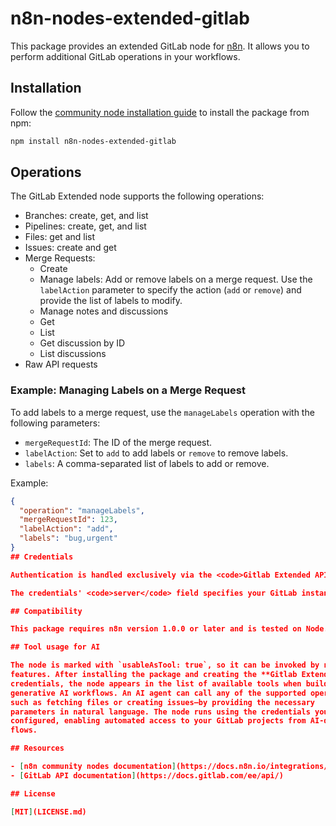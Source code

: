 # n8n-nodes-extended-gitlab

This package provides an extended GitLab node for [n8n](https://n8n.io). It allows you to perform additional GitLab operations in your workflows.

## Installation

Follow the [community node installation guide](https://docs.n8n.io/integrations/community-nodes/installation/) to install the package from npm:

```bash
npm install n8n-nodes-extended-gitlab
```

## Operations

The GitLab Extended node supports the following operations:

- Branches: create, get, and list
- Pipelines: create, get, and list
- Files: get and list
- Issues: create and get
- Merge Requests:
  - Create
  - Manage labels: Add or remove labels on a merge request. Use the `labelAction` parameter to specify the action (`add` or `remove`) and provide the list of labels to modify.
  - Manage notes and discussions
  - Get
  - List
  - Get discussion by ID
  - List discussions
- Raw API requests

### Example: Managing Labels on a Merge Request

To add labels to a merge request, use the `manageLabels` operation with the following parameters:

- `mergeRequestId`: The ID of the merge request.
- `labelAction`: Set to `add` to add labels or `remove` to remove labels.
- `labels`: A comma-separated list of labels to add or remove.

Example:

```json
{
  "operation": "manageLabels",
  "mergeRequestId": 123,
  "labelAction": "add",
  "labels": "bug,urgent"
}
## Credentials

Authentication is handled exclusively via the <code>Gitlab Extended API</code> credentials. Create these credentials in n8n to store your GitLab server, access token and default project details in one place.

The credentials' <code>server</code> field specifies your GitLab instance host (e.g. <code>https://gitlab.your-company.com</code>). Requests automatically use the <code>/api/v4</code> path.

## Compatibility

This package requires n8n version 1.0.0 or later and is tested on Node.js 20.

## Tool usage for AI

The node is marked with `usableAsTool: true`, so it can be invoked by n8n's AI
features. After installing the package and creating the **Gitlab Extended API**
credentials, the node appears in the list of available tools when building
generative AI workflows. An AI agent can call any of the supported operations—
such as fetching files or creating issues—by providing the necessary
parameters in natural language. The node runs using the credentials you
configured, enabling automated access to your GitLab projects from AI-driven
flows.

## Resources

- [n8n community nodes documentation](https://docs.n8n.io/integrations/#community-nodes)
- [GitLab API documentation](https://docs.gitlab.com/ee/api/)

## License

[MIT](LICENSE.md)

